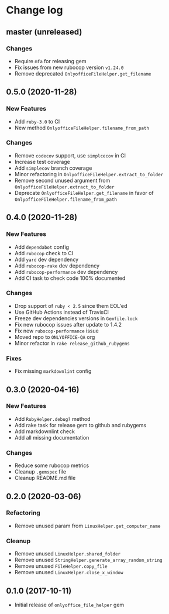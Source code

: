 # Change log

## master (unreleased)

### Changes

* Require `mfa` for releasing gem
* Fix issues from new rubocop version `v1.24.0`
* Remove deprecated `OnlyofficeFileHelper.get_filename`

## 0.5.0 (2020-11-28)

### New Features

* Add `ruby-3.0` to CI
* New method `OnlyofficeFileHelper.filename_from_path`

### Changes

* Remove `codecov` support, use `simplcecov` in CI
* Increase test coverage
* Add `simplecov` branch coverage
* Minor refactoring in `OnlyofficeFileHelper.extract_to_folder`
* Remove second unused argument from `OnlyofficeFileHelper.extract_to_folder`
* Deprecate `OnlyofficeFileHelper.get_filename` in favor of `OnlyofficeFileHelper.filename_from_path`

## 0.4.0 (2020-11-28)

### New Features

* Add `dependabot` config
* Add `rubocop` check to CI
* Add `yard` dev dependency
* Add `rubocop-rake` dev dependency
* Add `rubocop-performance` dev dependency
* Add CI task to check code 100% documented

### Changes

* Drop support of `ruby < 2.5` since them EOL'ed
* Use GitHub Actions instead of TravisCI
* Freeze dev dependencies versions in `Gemfile.lock`
* Fix new rubocop issues after update to 1.4.2
* Fix new `rubocop-performance` issue
* Moved repo to `ONLYOFFICE-QA` org
* Minor refactor in `rake release_github_rubygems`

### Fixes

* Fix missing `markdownlint` config

## 0.3.0 (2020-04-16)

### New Features

* Add `RubyHelper.debug?` method
* Add rake task for release gem to github and rubygems
* Add markdownlint check
* Add all missing documentation

### Changes

* Reduce some rubocop metrics
* Cleanup `.gemspec` file
* Cleanup README.md file

## 0.2.0 (2020-03-06)

### Refactoring

* Remove unused param from `LinuxHelper.get_computer_name`

### Cleanup

* Remove unused `LinuxHelper.shared_folder`
* Remove unused `StringHelper.generate_array_random_string`
* Remove unused `FileHelper.copy_file`
* Remove unused `LinuxHelper.close_x_window`

## 0.1.0 (2017-10-11)

* Initial release of `onlyoffice_file_helper` gem
